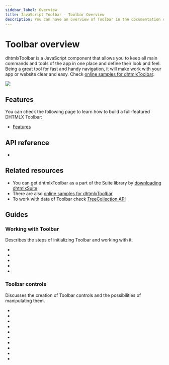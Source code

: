 ```yaml
---
sidebar_label: Overview
title: JavaScript Toolbar - Toolbar Overview 
description: You can have an overview of Toolbar in the documentation of the DHTMLX JavaScript UI library. Browse developer guides and API reference, try out code examples and live demos, and download a free 30-day evaluation version of DHTMLX Suite 7.
---
```


# Toolbar overview

dhtmlxToolbar is a JavaScript component that allows you to keep all main commands and tools of the app in one place and define their look and feel.
Being a great tool for fast and handy navigation, it will make work with your app or website clear and easy. Check [online samples for dhtmlxToolbar](https://snippet.dhtmlx.com/all?text=%23toolbar).

![](../assets/toolbar/toolbar_front.png)

## Features

You can check the following page to learn how to build a full-featured DHTMLX Toolbar:

- [Features](toolbar/features.md)

## API reference

- [](toolbar/api/api_overview.md)

## Related resources

- You can get dhtmlxToolbar as a part of the Suite library by [downloading dhtmlxSuite](https://dhtmlx.com/docs/products/dhtmlxSuite/download.shtml)
- There are also [online samples for dhtmlxToolbar](https://snippet.dhtmlx.com/all?text=%23toolbar)
- To work with data of Toolbar check [TreeCollection API](tree_collection.md)

## Guides

### Working with Toolbar

Describes the steps of initializing Toolbar and working with it.

- [](toolbar/how_to_start.md)
- [](toolbar/load_data.md)
- [](toolbar/common_methods.md)
- [](toolbar/customization.md)
- [](toolbar/handling_events.md)

### Toolbar controls

Discusses the creation of Toolbar controls and the possibilities of manipulating them.

- [](toolbar/button.md)
- [](toolbar/customhtmlbutton.md)
- [](toolbar/datepicker.md)
- [](toolbar/image_button.md)
- [](toolbar/input.md)
- [](toolbar/navitem.md)
- [](toolbar/selectbutton.md)
- [](toolbar/separator.md)
- [](toolbar/spacer.md)
- [](toolbar/title.md)  
